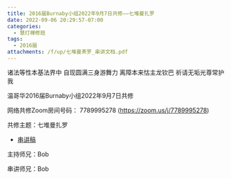 ```yaml
---
title: 2016届Burnaby小组2022年9月7日共修——七堆曼扎罗
date: 2022-09-06 20:29:57-07:00
categories:
  - 慧灯禅修班
tags:
  - 2016届
attachments: /f/up/七堆曼茶罗_串讲文档.pdf
---
```

诸法等性本基法界中 自现圆满三身游舞力 离障本来怙主龙钦巴 祈请无垢光尊常护我

温哥华2016届Burnaby小组2022年9月7日共修

网络共修Zoom房间号码： 7789995278 (<https://zoom.us/j/7789995278>)

共修主题：七堆曼扎罗

* [串讲稿](/f/up/七堆曼茶罗_串讲文档.pdf)

主持师兄：Bob

串讲师兄：Bob
